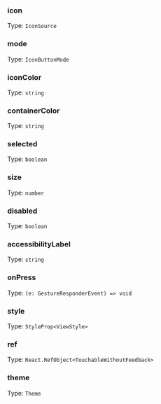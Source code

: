 ### icon 
 Type: `IconSource` 

### mode 
 Type: `IconButtonMode` 

### iconColor 
 Type: `string` 

### containerColor 
 Type: `string` 

### selected 
 Type: `boolean` 

### size 
 Type: `number` 

### disabled 
 Type: `boolean` 

### accessibilityLabel 
 Type: `string` 

### onPress 
 Type: `(e: GestureResponderEvent) => void` 

### style 
 Type: `StyleProp<ViewStyle>` 

### ref 
 Type: `React.RefObject<TouchableWithoutFeedback>` 

### theme 
 Type: `Theme` 
